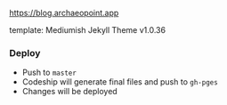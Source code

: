 https://blog.archaeopoint.app

template: Mediumish Jekyll Theme v1.0.36

### Deploy
- Push to `master`
- Codeship will generate final files and push to `gh-pges`
- Changes will be deployed
